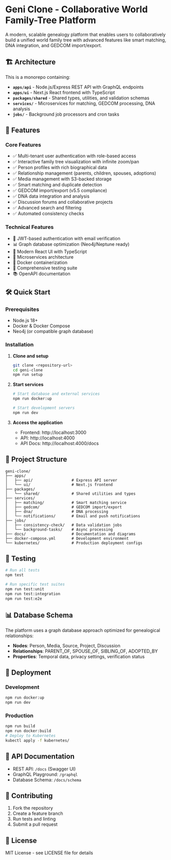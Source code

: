 # Geni Clone - Collaborative World Family-Tree Platform

A modern, scalable genealogy platform that enables users to collaboratively build a unified world family tree with advanced features like smart matching, DNA integration, and GEDCOM import/export.

## 🏗️ Architecture

This is a monorepo containing:

- **`apps/api`** - Node.js/Express REST API with GraphQL endpoints
- **`apps/ui`** - Next.js React frontend with TypeScript
- **`packages/shared`** - Shared types, utilities, and validation schemas
- **`services/`** - Microservices for matching, GEDCOM processing, DNA analysis
- **`jobs/`** - Background job processors and cron tasks

## 🚀 Features

### Core Features
- ✅ Multi-tenant user authentication with role-based access
- ✅ Interactive family tree visualization with infinite zoom/pan
- ✅ Person profiles with rich biographical data
- ✅ Relationship management (parents, children, spouses, adoptions)
- ✅ Media management with S3-backed storage
- ✅ Smart matching and duplicate detection
- ✅ GEDCOM import/export (v5.5 compliance)
- ✅ DNA data integration and analysis
- ✅ Discussion forums and collaborative projects
- ✅ Advanced search and filtering
- ✅ Automated consistency checks

### Technical Features
- 🔐 JWT-based authentication with email verification
- 📊 Graph database optimization (Neo4j/Neptune ready)
- 🎨 Modern React UI with TypeScript
- 🚀 Microservices architecture
- 🐳 Docker containerization
- 🧪 Comprehensive testing suite
- 📚 OpenAPI documentation

## 🛠️ Quick Start

### Prerequisites
- Node.js 18+
- Docker & Docker Compose
- Neo4j (or compatible graph database)

### Installation

1. **Clone and setup**
   ```bash
   git clone <repository-url>
   cd geni-clone
   npm run setup
   ```

2. **Start services**
   ```bash
   # Start database and external services
   npm run docker:up
   
   # Start development servers
   npm run dev
   ```

3. **Access the application**
   - Frontend: http://localhost:3000
   - API: http://localhost:4000
   - API Docs: http://localhost:4000/docs

## 📁 Project Structure

```
geni-clone/
├── apps/
│   ├── api/                 # Express API server
│   └── ui/                  # Next.js frontend
├── packages/
│   └── shared/              # Shared utilities and types
├── services/
│   ├── matching/            # Smart matching service
│   ├── gedcom/              # GEDCOM import/export
│   ├── dna/                 # DNA processing
│   └── notifications/       # Email and push notifications
├── jobs/
│   ├── consistency-check/   # Data validation jobs
│   └── background-tasks/    # Async processing
├── docs/                    # Documentation and diagrams
├── docker-compose.yml       # Development environment
└── kubernetes/              # Production deployment configs
```

## 🧪 Testing

```bash
# Run all tests
npm test

# Run specific test suites
npm run test:unit
npm run test:integration
npm run test:e2e
```

## 📊 Database Schema

The platform uses a graph database approach optimized for genealogical relationships:

- **Nodes**: Person, Media, Source, Project, Discussion
- **Relationships**: PARENT_OF, SPOUSE_OF, SIBLING_OF, ADOPTED_BY
- **Properties**: Temporal data, privacy settings, verification status

## 🚀 Deployment

### Development
```bash
npm run docker:up
npm run dev
```

### Production
```bash
npm run build
npm run docker:build
# Deploy to Kubernetes
kubectl apply -f kubernetes/
```

## 📖 API Documentation

- REST API: `/docs` (Swagger UI)
- GraphQL Playground: `/graphql`
- Database Schema: `/docs/schema`

## 🤝 Contributing

1. Fork the repository
2. Create a feature branch
3. Run tests and linting
4. Submit a pull request

## 📄 License

MIT License - see LICENSE file for details 